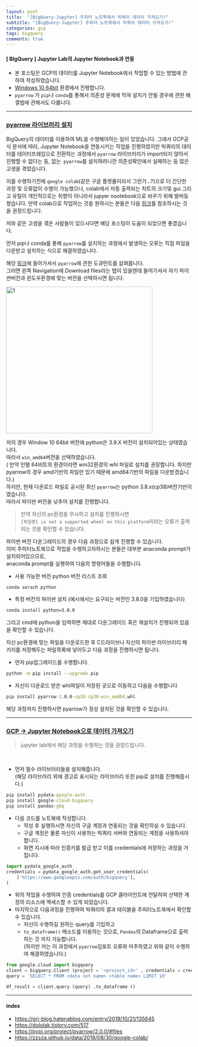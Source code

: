 ```yaml
---
layout: post
title:  "[BigQuery-Jupyter] 주피터 노트북에서 빅쿼리 데이터 가져오기!"
subtitle: "[BigQuery-Jupyter] 주피터 노트북에서 빅쿼리 데이터 가져오기!"
categories: gcp
tags: bigquery
comments: true
---
```

#### [ BIgQuery ] Jupyter Lab의 Jupyter Notebook과 연동
- 본 포스팅은 GCP의 데이터를 Jupyter Notebook에서 작업할 수 있는 방법에 관하여 작성하였습니다.
- <u>Windows 10 64bit</u> 환경에서 진행합니다.
- `pyarrow` 가 `pip`나 `conda`를 통해서 의존성 문제에 막혀 설치가 안될 경우에 관한 해결법에 관해서도  다룹니다.

---

### <u>pyarrow 라이브러리 설치</u>

BigQuery의 데이터를 이용하여 ML을 수행해야하는 일이 있었습니다.
그래서 GCP공식 문서에 따라, Jupyter Notebook을 연동시키는 작업을 진행하였지만 빅쿼리의 데이터를 데이터프레임으로 전환하는 과정에서 `pyarrow` 라이브러리가 import되지 않아서 진행할 수 없다는 둥, 없는` pyarrow`를 설치하려니깐 의존성확인에서 실패하는 둥 많은 고생을 겪었습니다. 

이를 수행하기전에 `google colab`(같은 구글 플렛폼이라서 그런가...?)으로 더 간단한 과정 및 오류없이 수행이 가능했으나, colab에서 자동 출력되는 차트의 크기및  gui 그리고 유틸이 개인적으로는 취향이 아니라서 jupyer nootebook으로 바꾸기 위해 발버둥 쳤습니다. 만약 colab으로 작업하는 것을 원하시는 분들은 다음 [링크](https://zzsza.github.io/data/2018/08/30/google-colab/)를 참조하시는 것을 권장드립니다.

저와 같은 고생을 겪은 사람들이 있으시다면 해당 포스팅이 도움이 되었으면 좋겠습니다.

먼저 pip나 conda를 통해 `pyarrow`를 설치하는 과정에서 발생하는 오류는 직접 파일을 다운받고 설치하는 식으로 해결하였습니다.

해당 [링크](https://pypi.org/project/pyarrow/2.0.0/#modal-close)에 들어가셔서 `pyarrow`에 관한 도큐먼트를 살펴봅니다.<br>그러면 왼쪽 Navigation에 Download files라는 탭이 있을텐데 들어가셔서 자기 파이썬버전과 윈도우환경에 맞는 버전을 선택하시면 됩니다.


<img width="397" alt="1" src="https://user-images.githubusercontent.com/53929665/97712071-487cfc80-1b01-11eb-9218-20f0bc728555.PNG">


저의 경우 Window 10 64bit 버전에 python은 3.9.X 버전이 설치되어있는 상태였습니다.<br>따라서 `win_amd64`버전을 선택하였습니다.<br>( 만약 인텔 64비트의 환경이라면 win32환경의 whl 파일로 설치를 권장합니다. 하지만 pyarrow의 경우 amd기반의 파일만 있기 때문에 amd64기반의 파일을 다운받겠습니다.)<br>
하지만, 현재 다운로드 파일로 공시된 최신 `pyarrow`는 python 3.8.x(cp38)버전기반이였습니다. <br>따라서 파이썬 버전을 낮추어 설치를 진행합니다.


> 만약 자신의 pc환경을 무시하고 설치를 진행하시면<br> `[파일명] is not a supported wheel on this platform`이라는 오류가 출력되는 것을 확인할 수 있습니다.


파이썬 버전 다운그레이드의 경우 다음 과정으로 쉽게 진행할 수 있습니다.<br>이미 주피터노트북으로 작업을 수행하고자하시는 분들은 대부분 anaconda prompt가 설치되어있으므로,<br>anaconda prompt를 실행하여 다음의 명령어들을 수행합니다.

- 사용 가능한 버전 python 버전 리스트 조회
```cmd
conda serach python
```

- 특정 버전의 파이썬 설치 (예시에서는 요구되는 버전인 3.8.0을 기입하였습니다)
```cmd
conda install python=3.8.0
```

그리고 cmd에 python을 입력하면 제대로 다운그레이드 혹은 재설치가 진행되어 있음을 확인할 수 있습니다.

자신 pc환경에 맞는 파일을 다운로드한 후 C드라이브나 자신의 파이썬 라이브러리 패키지를 저장해두는 파일목록에 넣어두고 다음 과정을 진행하시면 됩니다.

- 먼저 pip업그레이드를 수행합니다.
```cmd
python -m pip install --upgrade pip
```

- 자신이 다운로드 받은 whl파일이 저장된 곳으로 이동하고 다음을 수행합니다
```cmd
pip install pyarrow-2.0.0-cp38-cp38-win_amd64.whl
```

해당 과정까지 진행하시면 pyarrow가 정상 설치된 것을 확인할 수 있습니다.

---

###  <u>GCP -> Jupyter Notebook으로 데이터 가져오기</u>

> jupyter lab에서 해당 과정을 수행하는 것을 권장드립니다.

<br>

- 먼저 필수 라이브러리들을 설치해줍니다.<br>(해당 라이브러리 외에 경고로 표시되는 라이브러리 또한 pip로 설치를 진행해줍시다.)
```cmd
pip install pydata-google-auth
pip install google-cloud-bigquery
pip install pandas-gbq
```


- 다음 코드를 노트북에 작성합니다.
	- 작성 후 실행하시면 자신의 구글 계정과 연동되는 것을 확인하실 수 있습니다.
	- 구글 계정은 물론 자신이 사용하는 빅쿼리 서버와 연동되는 계정을 사용하셔야 합니다.
	- 화면 지시에 따라 인증키를 발급 받고 이를 credentials에 저장하는 과정을 거칩니다.
```python
import pydata_google_auth
credentials = pydata_google_auth.get_user_credentials(
    ['https://www.googleapis.com/auth/bigquery'],
)
```

- 위의 작업을 수행하여 인증 credentials를 GCP 클라이언트에 전달하여 선택한 계정의 리소스에 액세스할 수 있게 되었습니다.
- 마지막으로 다음과정을 진행하여 빅쿼리의 결과 테이블을 주피터노트북에서 확인할 수 있습니다.
	- 자신이 수행하길 원하는 query를 기입하고
	- `to_dataframe()` 메소드를 이용하는 것으로, `Pandas`의 Dataframe으로 출력하는 것 까지 가능합니다.<br>(하지만 저는 이 과정에서 `pyarrow`임포트 오류와 마주하였고 위와 같이 수행하여 해결하였습니다.)
```python
from google.cloud import bigquery
client = bigquery.Client (project = '<project_id>' , credentials = credentials) 
query = 'SELECT * FROM <data set name> <table name> LIMIT 10' 

df_result = client.query (query) .to_dataframe ()
 ```



---
#### index
-  https://gri-blog.hatenablog.com/entry/2019/10/21/135645
- https://dololak.tistory.com/517
- https://pypi.org/project/pyarrow/2.0.0/#files
- https://zzsza.github.io/data/2018/08/30/google-colab/

